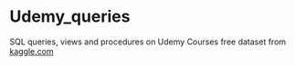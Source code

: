 # Udemy_queries
SQL queries, views and procedures on Udemy Courses free dataset from [kaggle.com](https://www.kaggle.com/andrewmvd/udemy-courses)
